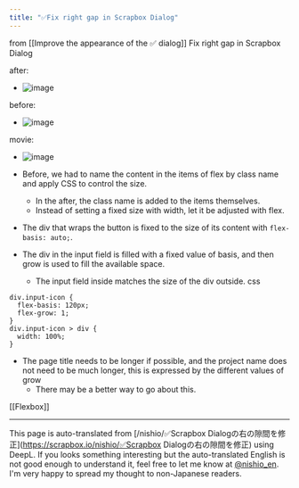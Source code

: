 ```yaml
---
title: "✅Fix right gap in Scrapbox Dialog"
---
```


from  [[Improve the appearance of the ✅ dialog]]
Fix right gap in Scrapbox Dialog

after:
- ![image](https://gyazo.com/36c9901f53277a1f2fabebe03d133b52/thumb/1000)

before:
- ![image](https://gyazo.com/c521e80e41d01b51bdb5a7c4def5a3b2/thumb/1000)

movie:
- ![image](https://gyazo.com/24c0120e89e939636c820c8a9b2fd128/thumb/1000)

- Before, we had to name the content in the items of flex by class name and apply CSS to control the size.
    - In the after, the class name is added to the items themselves.
    - Instead of setting a fixed size with width, let it be adjusted with flex.
- The div that wraps the button is fixed to the size of its content with `flex-basis: auto;`.
- The div in the input field is filled with a fixed value of basis, and then grow is used to fill the available space.
    - The input field inside matches the size of the div outside.
css

```
div.input-icon {
  flex-basis: 120px;
  flex-grow: 1;
}
div.input-icon > div {
  width: 100%;
}
```

- The page title needs to be longer if possible, and the project name does not need to be much longer, this is expressed by the different values of grow
    - There may be a better way to go about this.

[[Flexbox]]

---
This page is auto-translated from [/nishio/✅Scrapbox Dialogの右の隙間を修正](https://scrapbox.io/nishio/✅Scrapbox Dialogの右の隙間を修正) using DeepL. If you looks something interesting but the auto-translated English is not good enough to understand it, feel free to let me know at [@nishio_en](https://twitter.com/nishio_en). I'm very happy to spread my thought to non-Japanese readers.